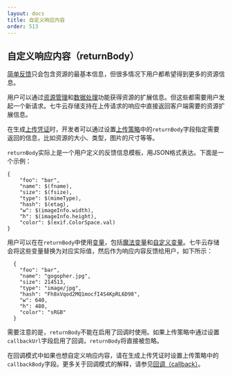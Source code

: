 ```yaml
---
layout: docs
title: 自定义响应内容
order: 513
---
```

<a name="return-body"></a>
## 自定义响应内容（returnBody）

[简单反馈](simple-response.html)只会包含资源的最基本信息，但很多情况下用户都希望得到更多的资源信息。

用户可以通过[资源管理](/api/overview/rs/index.html)和[数据处理](/api/overview/fop/index.html)功能获得资源的扩展信息。但这些都需要用户发起一个新请求。七牛云存储支持在上传请求的响应中直接返回客户端需要的资源扩展信息。

在生成[上传凭证](/api/reference/security/upload-token.html)时，开发者可以通过设置[上传策略](/api/reference/security/put-policy.html)中的`returnBody`字段指定需要返回的信息，比如资源的大小、类型，图片的尺寸等等。

`returnBody`实际上是一个用户定义的反馈信息模板，用JSON格式表达。下面是一个示例：

```
{
    "foo": "bar",
    "name": $(fname),
    "size": $(fsize),
    "type": $(mimeType),
    "hash": $(etag),
    "w": $(imageInfo.width),
    "h": $(imageInfo.height),
    "color": $(exif.ColorSpace.val)
}
```

用户可以在在`returnBody`中使用[变量](vars.html)，包括[魔法变量](vars.html#magicvar)和[自定义变量](vars.html#xvar)。七牛云存储会将这些变量替换为对应实际值，然后作为响应内容反馈给用户，如下所示：

```
  {
    "foo": "bar",
    "name": "gogopher.jpg",
    "size": 214513,
    "type": "image/jpg",
    "hash": "Fh8xVqod2MQ1mocfI4S4KpRL6D98",
    "w": 640,
    "h": 480,
    "color": "sRGB"
  }
```

需要注意的是，`returnBody`不能在启用了回调时使用。如果上传策略中通过设置`callbackUrl`字段启用了回调，`returnBody`将直接被忽略。

在回调模式中如果也想自定义响应内容，请在生成上传凭证时设置上传策略中的`callbackBody`字段。更多关于回调模式的解释，请参见[回调（callback）](callback.html)。
